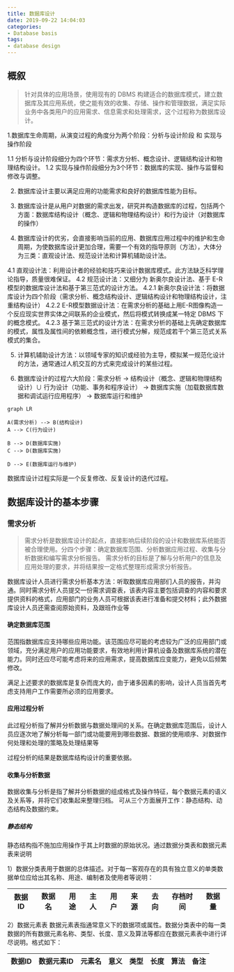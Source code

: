 ```yaml
---
title: 数据库设计
date: 2019-09-22 14:04:03
categories:
- Database basis
tags:
- database design
---
```


## 概叙

> 针对具体的应用场景，使用现有的 DBMS 构建适合的数据库模式，建立数据库及其应用系统，使之能有效的收集、存储、操作和管理数据，满足实际业务中各类用户的应用需求、信息需求和处理需求，这个过程称为数据库设计。

1.数据库生命周期，从演变过程的角度分为两个阶段：分析与设计阶段 和 实现与操作阶段

1.1 分析与设计阶段细分为四个环节：需求方分析、概念设计、逻辑结构设计和物理结构设计。
1.2 实现与操作阶段细分为3个环节：数据库的实现、操作与监督和修改与调整。

2. 数据库设计主要以满足应用的功能需求和良好的数据库性能为目标。

3. 数据库设计是从用户对数据的需求出发，研究并构造数据库的过程，包括两个方面：数据库结构设计（概念、逻辑和物理结构设计）和行为设计（对数据库的操作）

4. 数据库设计的优劣，会直接影响当前的应用、数据库应用过程中的维护和生命周期，为使数据库设计更加合理，需要一个有效的指导原则（方法），大体分为三类：直观设计法、规范设计法和计算机辅助设计法。

4.1 直观设计法：利用设计者的经验和技巧来设计数据库模式。此方法缺乏科学理论指导，质量很难保证。
4.2 规范设计法：又细分为 新奥尔良设计法、基于 E-R 模型的数据库设计法和基于第三范式的设计方法。
4.2.1 新奥尔良设计法：将数据库设计为四个阶段（需求分析、概念结构设计、逻辑结构设计和物理结构设计，注重结构设计）
4.2.2 E-R模型数据设计法：在需求分析的基础上用E-R图像构造一个反应现实世界实体之间联系的企业模式，然后将模式转换成某一特定 DBMS 下的概念模式。
4.2.3 基于第三范式的设计方法：在需求分析的基础上先确定数据库的模式，属性及属性间的依赖概念性，进行模式分解，规范成若干个第三范式关系模式的集合。

5. 计算机辅助设计方法：以领域专家的知识或经验为主导，模拟某一规范化设计的方法，通常通过人机交互的方式来完成设计的某些过程。

5. 数据库设计的过程六大阶段：需求分析 -> 结构设计（概念、逻辑和物理结构设计）∪ 行为设计（功能、事务和程序设计） -> 数据库实施（加载数据库数据和调试运行应用程序） -> 数据库运行和维护

```mermaid
graph LR

A(需求分析) --> B(结构设计)
A --> C(行为设计)

B --> D(数据库实施)
C --> D(数据库实施)

D --> E(数据库运行与维护)

```
数据库设计过程实际是一个反复修改、反复设计的迭代过程。


## 数据库设计的基本步骤

### 需求分析

> 需求分析是数据库设计的起点，直接影响后续阶段的设计和数据库系统能否被合理使用。分四个步骤：确定数据库范围、分析数据应用过程、收集与分析数据和编写需求分析报告。
需求分析的目标是了解与分析用户的信息及应用处理的要求，并将结果按一定格式整理形成需求分析报告。

<span class="skyblue">数据库设计人员进行需求分析基本方法：听取数据库应用部们人员的报告，并沟通。同时需求分析人员提交一份需求调查表，该表内容主要包括调查的内容和要求提供资料的格式，应用部门的业务人员可根据该表进行准备和提交材料；此外数据库设计人员还需查阅原始资料，及跟班作业等</span>

#### 确定数据库范围

范围指数据库应支持哪些应用功能。该范围应尽可能的考虑较为广泛的应用部门或领域，充分满足用户的应用功能要求，有效地利用计算机设备及数据库系统的潜在能力。同时还应尽可能考虑将来的应用需求，提高数据库应变能力，避免以后频繁修改。

满足上述要求的数据库是复杂而庞大的，由于诸多因素的影响，设计人员当首先考虑支持用户工作需要所必须的应用要求。

#### 应用过程分析
此过程分析指了解并分析数据与数据处理间的关系。在确定数据库范围后，设计人员应逐次地了解分析每一部门或功能要用到哪些数据、数据的使用顺序、对数据作何处理和处理的策略及处理结果等

过程分析的结果是数据库结构设计的重要依据。

#### 收集与分析数据

 数据收集与分析是指了解并分析数据的组成格式及操作特征，每个数据元素的语义及关系等，并将它们收集起来整理归档。
 可从三个方面展开工作：静态结构、动态结构及数据约束。

##### 静态结构

静态结构指不施加应用操作于其上时数据的原始状况。通过数据分类表和数据元素表来说明

1）数据分类表用于数据的总体描述。对于每一客观存在的具有独立意义的单类数据单位应给出其名称、用途、编制者及使用者等说明：

|数据ID|数据名|用途|主人|用户|来源|去向|存档时间|数据量|
|:-:|:-:|:-:|:-:|:-:|:-:|:-:|:-:|:-:|

2）数据元素表
数据元素表指通常意义下的数据项或属性。数据分类表中的每一类数据的所有数据元素名称、类型、长度、意义及算法等都应在数据元素表中进行详尽说明。格式如下：

|数据ID|数据元素ID|元素名|意义|类型|长度|算法|备注|
|:-:|:-:|:-:|:-:|:-:|:-:|:-:|:-:|